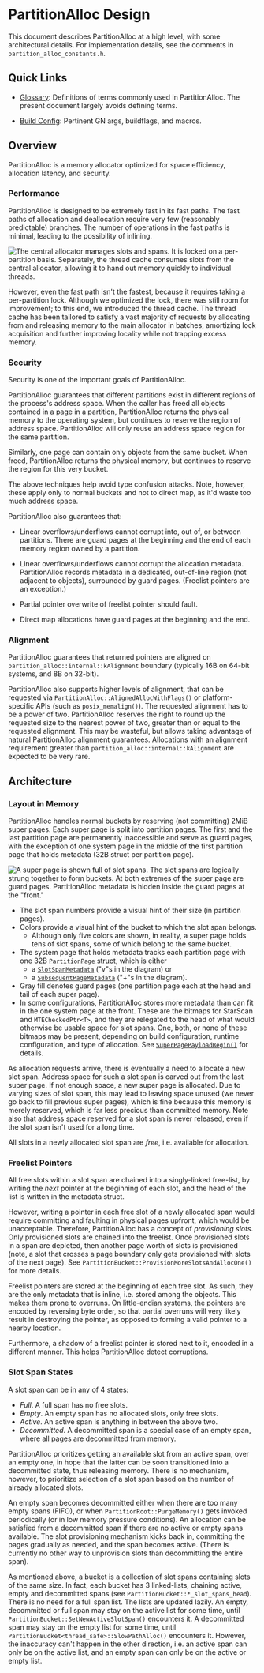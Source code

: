 # PartitionAlloc Design

This document describes PartitionAlloc at a high level, with some architectural
details. For implementation details, see the comments in
`partition_alloc_constants.h`.

## Quick Links

* [Glossary](./glossary.md): Definitions of terms commonly used in
  PartitionAlloc. The present document largely avoids defining terms.

* [Build Config](./build_config.md): Pertinent GN args, buildflags, and
  macros.

## Overview

PartitionAlloc is a memory allocator optimized for space efficiency,
allocation latency, and security.

### Performance

PartitionAlloc is designed to be extremely fast in its fast paths. The fast
paths of allocation and deallocation require very few (reasonably predictable)
branches. The number of operations in the fast paths is minimal, leading to the
possibility of inlining.

![The central allocator manages slots and spans. It is locked on a
  per-partition basis. Separately, the thread cache consumes slots
  from the central allocator, allowing it to hand out memory
  quickly to individual threads.](./dot/layers.png)

However, even the fast path isn't the fastest, because it requires taking
a per-partition lock. Although we optimized the lock, there was still room for
improvement; to this end, we introduced the thread cache.
The thread cache has been tailored to satisfy a vast majority of requests by
allocating from and releasing memory to the main allocator in batches,
amortizing lock acquisition and further improving locality while not trapping
excess memory.

### Security

Security is one of the important goals of PartitionAlloc.

PartitionAlloc guarantees that different partitions exist in different regions
of the process's address space. When the caller has freed all objects contained
in a page in a partition, PartitionAlloc returns the physical memory to the
operating system, but continues to reserve the region of address space.
PartitionAlloc will only reuse an address space region for the same partition.

Similarly, one page can contain only objects from the same bucket.
When freed, PartitionAlloc returns the physical memory, but continues to reserve
the region for this very bucket.

The above techniques help avoid type confusion attacks. Note, however, these
apply only to normal buckets and not to direct map, as it'd waste too much
address space.

PartitionAlloc also guarantees that:

* Linear overflows/underflows cannot corrupt into, out of, or between
  partitions. There are guard pages at the beginning and the end of each memory
  region owned by a partition.

* Linear overflows/underflows cannot corrupt the allocation metadata.
  PartitionAlloc records metadata in a dedicated, out-of-line region (not
  adjacent to objects), surrounded by guard pages. (Freelist pointers are an
  exception.)

* Partial pointer overwrite of freelist pointer should fault.

* Direct map allocations have guard pages at the beginning and the end.

### Alignment

PartitionAlloc guarantees that returned pointers are aligned on
`partition_alloc::internal::kAlignment` boundary (typically 16B on
64-bit systems, and 8B on 32-bit).

PartitionAlloc also supports higher levels of alignment, that can be requested
via `PartitionAlloc::AlignedAllocWithFlags()` or platform-specific APIs (such as
`posix_memalign()`). The requested
alignment has to be a power of two. PartitionAlloc reserves the right to round
up the requested size to the nearest power of two, greater than or equal to the
requested alignment. This may be wasteful, but allows taking advantage of
natural PartitionAlloc alignment guarantees. Allocations with an alignment
requirement greater than `partition_alloc::internal::kAlignment` are expected
to be very rare.

## Architecture

### Layout in Memory

PartitionAlloc handles normal buckets by reserving (not committing) 2MiB super
pages. Each super page is split into partition pages.
The first and the last partition page are permanently inaccessible and serve
as guard pages, with the exception of one system page in the middle of the first
partition page that holds metadata (32B struct per partition page).

![A super page is shown full of slot spans. The slot spans are logically
  strung together to form buckets. At both extremes of the super page
  are guard pages. PartitionAlloc metadata is hidden inside the
  guard pages at the "front."](./dot/super-page.png)

* The slot span numbers provide a visual hint of their size (in partition
  pages).
* Colors provide a visual hint of the bucket to which the slot span belongs.
    * Although only five colors are shown, in reality, a super page holds
      tens of slot spans, some of which belong to the same bucket.
* The system page that holds metadata tracks each partition page with one 32B
  [`PartitionPage` struct][PartitionPage], which is either
    * a [`SlotSpanMetadata`][SlotSpanMetadata] ("v"s in the diagram) or
    * a [`SubsequentPageMetadata`][SubsequentPageMetadata] ("+"s in the
      diagram).
* Gray fill denotes guard pages (one partition page each at the head and tail
  of each super page).
* In some configurations, PartitionAlloc stores more metadata than can
  fit in the one system page at the front. These are the bitmaps for
  StarScan and `MTECheckedPtr<T>`, and they are relegated to the head of
  what would otherwise be usable space for slot spans. One, both, or
  none of these bitmaps may be present, depending on build
  configuration, runtime configuration, and type of allocation.
  See [`SuperPagePayloadBegin()`][payload-start] for details.

As allocation requests arrive, there is eventually a need to allocate a new slot
span.
Address space for such a slot span is carved out from the last super page. If
not enough space, a new super page is allocated. Due to varying sizes of slot
span, this may lead to leaving space unused (we never go back to fill previous
super pages), which is fine because this memory is merely reserved, which is far
less precious than committed memory. Note also that address space reserved for a
slot span is never released, even if the slot span isn't used for a long time.

All slots in a newly allocated slot span are *free*, i.e. available for
allocation.

### Freelist Pointers

All free slots within a slot span are chained into a singly-linked free-list,
by writing the *next* pointer at the beginning of each slot, and the head of the
list is written in the metadata struct.

However, writing a pointer in each free slot of a newly allocated span would
require committing and faulting in physical pages upfront, which would be
unacceptable. Therefore, PartitionAlloc has a concept of *provisioning slots*.
Only provisioned slots are chained into the freelist.
Once provisioned slots in a span are depleted, then another page worth of slots
is provisioned (note, a slot that crosses a page boundary only gets
provisioned with slots of the next page). See
`PartitionBucket::ProvisionMoreSlotsAndAllocOne()` for more details.

Freelist pointers are stored at the beginning of each free slot. As such, they
are the only metadata that is inline, i.e. stored among the
objects. This makes them prone to overruns. On little-endian systems, the
pointers are encoded by reversing byte order, so that partial overruns will very
likely result in destroying the pointer, as opposed to forming a valid pointer
to a nearby location.

Furthermore, a shadow of a freelist pointer is stored next to it, encoded in a
different manner. This helps PartitionAlloc detect corruptions.

### Slot Span States

A slot span can be in any of 4 states:
* *Full*. A full span has no free slots.
* *Empty*. An empty span has no allocated slots, only free slots.
* *Active*. An active span is anything in between the above two.
* *Decommitted*. A decommitted span is a special case of an empty span, where
  all pages are decommitted from memory.

PartitionAlloc prioritizes getting an available slot from an active span, over
an empty one, in hope that the latter can be soon transitioned into a
decommitted state, thus releasing memory. There is no mechanism, however, to
prioritize selection of a slot span based on the number of already allocated
slots.

An empty span becomes decommitted either when there are too many empty spans
(FIFO), or when `PartitionRoot::PurgeMemory()` gets invoked periodically (or in
low memory pressure conditions). An allocation can be satisfied from
a decommitted span if there are no active or empty spans available. The slot
provisioning mechanism kicks back in, committing the pages gradually as needed,
and the span becomes active. (There is currently no other way
to unprovision slots than decommitting the entire span).

As mentioned above, a bucket is a collection of slot spans containing slots of
the same size. In fact, each bucket has 3 linked-lists, chaining active, empty
and decommitted spans (see `PartitionBucket::*_slot_spans_head`).
There is no need for a full span list. The lists are updated lazily. An empty,
decommitted or full span may stay on the active list for some time, until
`PartitionBucket::SetNewActiveSlotSpan()` encounters it.
A decommitted span may stay on the empty list for some time,
until `PartitionBucket<thread_safe>::SlowPathAlloc()` encounters it. However,
the inaccuracy can't happen in the other direction, i.e. an active span can only
be on the active list, and an empty span can only be on the active or empty
list.

[PartitionPage]: https://source.chromium.org/chromium/chromium/src/+/main:base/allocator/partition_allocator/partition_page.h;l=314;drc=e5b03e85ea180d1d1ab0dec471c7fd5d1706a9e4
[SlotSpanMetadata]: https://source.chromium.org/chromium/chromium/src/+/main:base/allocator/partition_allocator/partition_page.h;l=120;drc=e5b03e85ea180d1d1ab0dec471c7fd5d1706a9e4
[SubsequentPageMetadata]: https://source.chromium.org/chromium/chromium/src/+/main:base/allocator/partition_allocator/partition_page.h;l=295;drc=e5b03e85ea180d1d1ab0dec471c7fd5d1706a9e4
[payload-start]: https://source.chromium.org/chromium/chromium/src/+/35b2deed603dedd4abb37f204d516ed62aa2b85c:base/allocator/partition_allocator/partition_page.h;l=454
